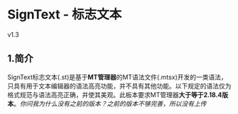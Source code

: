 # SignText - 标志文本
v1.3
## 1.简介
SignText标志文本(.st)是基于**MT管理器**的MT语法文件(.mtsx)开发的一类语法，只具有用于文本编辑器的语法高亮功能，并不具有其他功能。以下规定的语法仅为格式规范与语法高亮正确，并使其美观。此板本要求MT管理器**大于等于2.18.4版本**。*你问我为什么没有之前的版本？之前的版本不够完善，所以没有上传*
